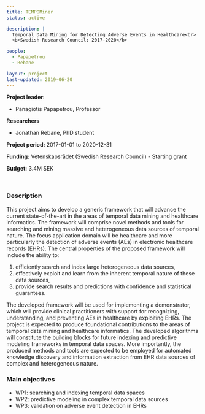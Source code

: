 ```yaml
---
title: TEMPOMiner
status: active

description: |
  Temporal Data Mining for Detecting Adverse Events in Healthcare<br>
  <b>Swedish Research Council: 2017-2020</b>

people:
  - Papapetrou
  - Rebane

layout: project
last-updated: 2019-06-20
---
```


**Project leader**:
- Panagiotis Papapetrou, Professor

**Researchers**
- Jonathan Rebane, PhD student

**Project period:** 2017-01-01 to 2020-12-31

**Funding:** Vetenskapsrådet (Swedish Research Council) - Starting grant

**Budget:** 3.4M SEK

<!-- [![EXTREMUM](http://img.youtube.com/vi/2Bp0-3XsUWk/0.jpg)](https://youtu.be/2Bp0-3XsUWk "EXTREMUM" ){:target="_blank"} -->

<br>

### Description

This project aims to develop a generic framework that will advance the current state-of-the-art in the areas of temporal data mining and healthcare informatics. The framework will comprise novel methods and tools for searching and mining massive and heterogeneous data sources of temporal nature. The focus application domain will be healthcare and more particularly the detection of adverse events (AEs) in electronic healthcare records (EHRs). The central properties of the proposed framework will include the ability to: 
  1. efficiently search and index large heterogeneous data sources, 
  2. effectively exploit and learn from the inherent temporal nature of these data sources, 
  3. provide search results and predictions with confidence and statistical guarantees. 

The developed framework will be used for implementing a demonstrator, which will provide clinical practitioners with support for recognizing, understanding, and preventing AEs in healthcare by exploiting EHRs. The project is expected to produce foundational contributions to the areas of temporal data mining and healthcare informatics. The developed algorithms will constitute the building blocks for future indexing and predictive modeling frameworks in temporal data spaces. More importantly, the produced methods and tools are expected to be employed for automated knowledge discovery and information extraction from EHR data sources of complex and heterogeneous nature.

### Main objectives

- WP1: searching and indexing temporal data spaces
- WP2: predictive modeling in complex temporal data sources
- WP3: validation on adverse event detection in EHRs
